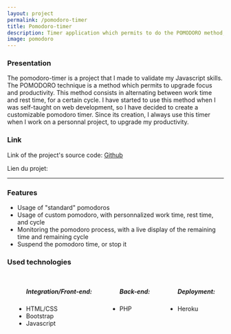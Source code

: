 ```yaml
---
layout: project
permalink: /pomodoro-timer
title: Pomodoro-timer
description: Timer application which permits to do the POMODORO method, a method to upgrade focus and productivity
image: pomodoro
---
```


<h3>Presentation</h3>
<p>The pomodoro-timer is a project that I made to validate my Javascript skills. The POMODORO technique is a method which permits to upgrade focus and productivity. This method consists in alternating between work time and rest time, for a certain cycle. I have started to use this method when I was self-taught on web development, so I have decided to create a customizable pomodoro timer. Since its creation, I always use this timer when I work on a personnal project, to upgrade my productivity.</p>

<h3>Link</h3>
<p>Link of the project's source code: <a href="https://github.com/AlexandreRavichandran/pomodoro-timer" target="_blank" class="icon brands fa-github"><span class="label">Github</span></a></p>  
<p>Lien du projet: <a href="https://pomodoro--timer.herokuapp.com/" target="_blank" class="icon brands"><i style="font-size:30px" class="fas fa-rocket"></i></a></p>
<hr />
<h3> Features </h3>
<ul>
    <li>Usage of "standard" pomodoros</li>
    <li>Usage of custom pomodoro, with personnalized work time, rest time, and cycle</li>
    <li>Monitoring the pomodoro process, with a live display of the remaining time and remaining cycle</li>
    <li>Suspend the pomodoro time, or stop it</li>
</ul>

<h3> Used technologies </h3>
<div style="display:flex;justify-content:space-around;flex-wrap:wrap;">
    <ul>
        <h5>Integration/Front-end: </h5>
        <li>HTML/CSS</li>
        <li>Bootstrap</li>
        <li>Javascript</li>
    </ul>
    <ul>
        <h5>Back-end: </h5>
        <li>PHP</li>
    </ul>
    <ul>
        <h5>Deployment: </h5>
        <li>Heroku</li>
    </ul>
</div>